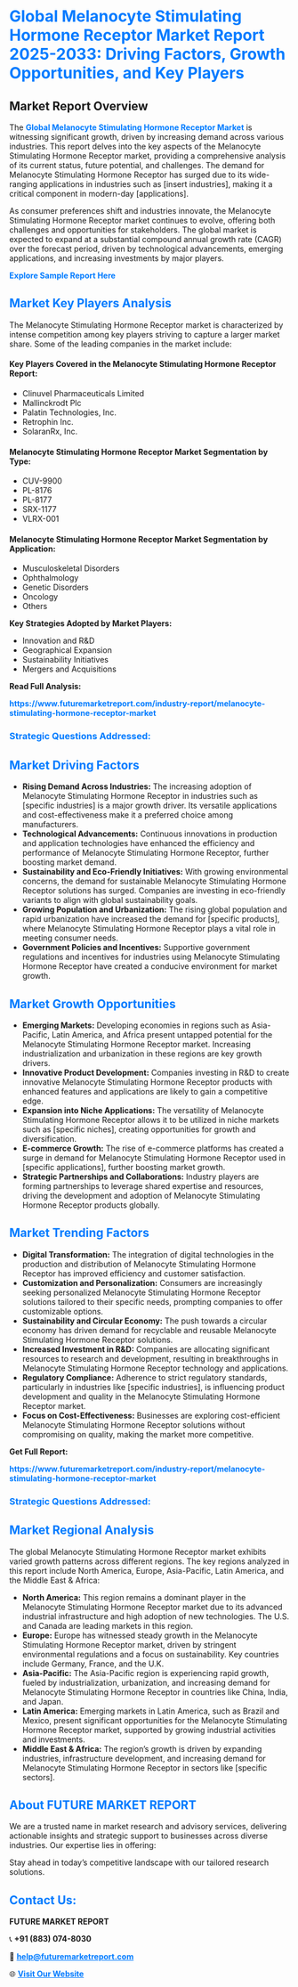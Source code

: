 <h1 style="color: #007BFF;">Global Melanocyte Stimulating Hormone Receptor Market Report 2025-2033: Driving Factors, Growth Opportunities, and Key Players</h1>

<section id="overview">
<h2>Market Report Overview</h2>
<p>The <a href="https://www.futuremarketreport.com/industry-report/melanocyte-stimulating-hormone-receptor-market" style="color: #007BFF; text-decoration: none;"><strong>Global Melanocyte Stimulating Hormone Receptor Market</strong></a> is witnessing significant growth, driven by increasing demand across various industries. This report delves into the key aspects of the Melanocyte Stimulating Hormone Receptor market, providing a comprehensive analysis of its current status, future potential, and challenges. The demand for Melanocyte Stimulating Hormone Receptor has surged due to its wide-ranging applications in industries such as [insert industries], making it a critical component in modern-day [applications].</p>
<p>As consumer preferences shift and industries innovate, the Melanocyte Stimulating Hormone Receptor market continues to evolve, offering both challenges and opportunities for stakeholders. The global market is expected to expand at a substantial compound annual growth rate (CAGR) over the forecast period, driven by technological advancements, emerging applications, and increasing investments by major players.</p>
</section>

<section id="overview">
<p><a href="https://www.futuremarketreport.com/request-sample/reportId=54708" style="color: #007BFF; text-decoration: none;"><strong>Explore Sample Report Here</strong></a></p>
</section>

<section id="key-players">
<h2 style="color: #007BFF;">Market Key Players Analysis</h2>
<p>The Melanocyte Stimulating Hormone Receptor market is characterized by intense competition among key players striving to capture a larger market share. Some of the leading companies in the market include:</p>
<h4>Key Players Covered in the Melanocyte Stimulating Hormone Receptor Report:</h4>
<ul><li>Clinuvel Pharmaceuticals Limited</li><li>Mallinckrodt Plc</li><li>Palatin Technologies, Inc.</li><li>Retrophin Inc.</li><li>SolaranRx, Inc.</li></ul>
<h4>Melanocyte Stimulating Hormone Receptor Market Segmentation by Type:</h4>
<ul><li>CUV-9900</li><li>PL-8176</li><li>PL-8177</li><li>SRX-1177</li><li>VLRX-001</li></ul>

<h4>Melanocyte Stimulating Hormone Receptor Market Segmentation by Application:</h4>
<ul><li>Musculoskeletal Disorders</li><li>Ophthalmology</li><li>Genetic Disorders</li><li>Oncology</li><li>Others</li></ul>
<p><strong>Key Strategies Adopted by Market Players:</strong></p>
<ul>
<li>Innovation and R&D</li>
<li>Geographical Expansion</li>
<li>Sustainability Initiatives</li>
<li>Mergers and Acquisitions</li>
</ul>
</section>

<section>
<p><strong>Read Full Analysis: </strong></p><a href="https://www.futuremarketreport.com/industry-report/melanocyte-stimulating-hormone-receptor-market" style="color: #007BFF; text-decoration: none;"><strong>https://www.futuremarketreport.com/industry-report/melanocyte-stimulating-hormone-receptor-market</strong></a>
<h3 style="color: #007BFF;">Strategic Questions Addressed:</h3>
</section>

<section id="driving-factors">
<h2 style="color: #007BFF;">Market Driving Factors</h2>
<ul>
<li><strong>Rising Demand Across Industries:</strong> The increasing adoption of Melanocyte Stimulating Hormone Receptor in industries such as [specific industries] is a major growth driver. Its versatile applications and cost-effectiveness make it a preferred choice among manufacturers.</li>
<li><strong>Technological Advancements:</strong> Continuous innovations in production and application technologies have enhanced the efficiency and performance of Melanocyte Stimulating Hormone Receptor, further boosting market demand.</li>
<li><strong>Sustainability and Eco-Friendly Initiatives:</strong> With growing environmental concerns, the demand for sustainable Melanocyte Stimulating Hormone Receptor solutions has surged. Companies are investing in eco-friendly variants to align with global sustainability goals.</li>
<li><strong>Growing Population and Urbanization:</strong> The rising global population and rapid urbanization have increased the demand for [specific products], where Melanocyte Stimulating Hormone Receptor plays a vital role in meeting consumer needs.</li>
<li><strong>Government Policies and Incentives:</strong> Supportive government regulations and incentives for industries using Melanocyte Stimulating Hormone Receptor have created a conducive environment for market growth.</li>
</ul>
</section>

<section id="growth-opportunities">
<h2 style="color: #007BFF;">Market Growth Opportunities</h2>
<ul>
<li><strong>Emerging Markets:</strong> Developing economies in regions such as Asia-Pacific, Latin America, and Africa present untapped potential for the Melanocyte Stimulating Hormone Receptor market. Increasing industrialization and urbanization in these regions are key growth drivers.</li>
<li><strong>Innovative Product Development:</strong> Companies investing in R&D to create innovative Melanocyte Stimulating Hormone Receptor products with enhanced features and applications are likely to gain a competitive edge.</li>
<li><strong>Expansion into Niche Applications:</strong> The versatility of Melanocyte Stimulating Hormone Receptor allows it to be utilized in niche markets such as [specific niches], creating opportunities for growth and diversification.</li>
<li><strong>E-commerce Growth:</strong> The rise of e-commerce platforms has created a surge in demand for Melanocyte Stimulating Hormone Receptor used in [specific applications], further boosting market growth.</li>
<li><strong>Strategic Partnerships and Collaborations:</strong> Industry players are forming partnerships to leverage shared expertise and resources, driving the development and adoption of Melanocyte Stimulating Hormone Receptor products globally.</li>
</ul>
</section>

<section id="trending-factors">
<h2 style="color: #007BFF;">Market Trending Factors</h2>
<ul>
<li><strong>Digital Transformation:</strong> The integration of digital technologies in the production and distribution of Melanocyte Stimulating Hormone Receptor has improved efficiency and customer satisfaction.</li>
<li><strong>Customization and Personalization:</strong> Consumers are increasingly seeking personalized Melanocyte Stimulating Hormone Receptor solutions tailored to their specific needs, prompting companies to offer customizable options.</li>
<li><strong>Sustainability and Circular Economy:</strong> The push towards a circular economy has driven demand for recyclable and reusable Melanocyte Stimulating Hormone Receptor solutions.</li>
<li><strong>Increased Investment in R&D:</strong> Companies are allocating significant resources to research and development, resulting in breakthroughs in Melanocyte Stimulating Hormone Receptor technology and applications.</li>
<li><strong>Regulatory Compliance:</strong> Adherence to strict regulatory standards, particularly in industries like [specific industries], is influencing product development and quality in the Melanocyte Stimulating Hormone Receptor market.</li>
<li><strong>Focus on Cost-Effectiveness:</strong> Businesses are exploring cost-efficient Melanocyte Stimulating Hormone Receptor solutions without compromising on quality, making the market more competitive.</li>
</ul>
</section>

<section>
<p><strong>Get Full Report: </strong></p><a href="https://www.futuremarketreport.com/industry-report/melanocyte-stimulating-hormone-receptor-market" style="color: #007BFF; text-decoration: none;"><strong>https://www.futuremarketreport.com/industry-report/melanocyte-stimulating-hormone-receptor-market</strong></a>
<h3 style="color: #007BFF;">Strategic Questions Addressed:</h3>
</section>


<section id="regional-analysis">
<h2 style="color: #007BFF;">Market Regional Analysis</h2>
<p>The global Melanocyte Stimulating Hormone Receptor market exhibits varied growth patterns across different regions. The key regions analyzed in this report include North America, Europe, Asia-Pacific, Latin America, and the Middle East & Africa:</p>
<ul>
<li><strong>North America:</strong> This region remains a dominant player in the Melanocyte Stimulating Hormone Receptor market due to its advanced industrial infrastructure and high adoption of new technologies. The U.S. and Canada are leading markets in this region.</li>
<li><strong>Europe:</strong> Europe has witnessed steady growth in the Melanocyte Stimulating Hormone Receptor market, driven by stringent environmental regulations and a focus on sustainability. Key countries include Germany, France, and the U.K.</li>
<li><strong>Asia-Pacific:</strong> The Asia-Pacific region is experiencing rapid growth, fueled by industrialization, urbanization, and increasing demand for Melanocyte Stimulating Hormone Receptor in countries like China, India, and Japan.</li>
<li><strong>Latin America:</strong> Emerging markets in Latin America, such as Brazil and Mexico, present significant opportunities for the Melanocyte Stimulating Hormone Receptor market, supported by growing industrial activities and investments.</li>
<li><strong>Middle East & Africa:</strong> The region’s growth is driven by expanding industries, infrastructure development, and increasing demand for Melanocyte Stimulating Hormone Receptor in sectors like [specific sectors].</li>
</ul>
</section>

<footer>
<h2 style="color: #007BFF;">About FUTURE MARKET REPORT</h2>
<p>We are a trusted name in market research and advisory services, delivering actionable insights and strategic support to businesses across diverse industries. Our expertise lies in offering:</p>

<p>Stay ahead in today’s competitive landscape with our tailored research solutions.</p>

<h2 style="color: #007BFF;">Contact Us:</h2>
<p><strong>FUTURE MARKET REPORT</strong></p>
<p>📞 <strong>+91 (883) 074-8030</strong></p>
<p>📧 <strong><a href="mailto:help@futuremarketreport.com" style="color: #007BFF;">help@futuremarketreport.com</a></strong></p>
<p>🌐 <strong><a href="https://www.futuremarketreport.com/" style="color: #007BFF;">Visit Our Website</a></strong></p>
</footer>
